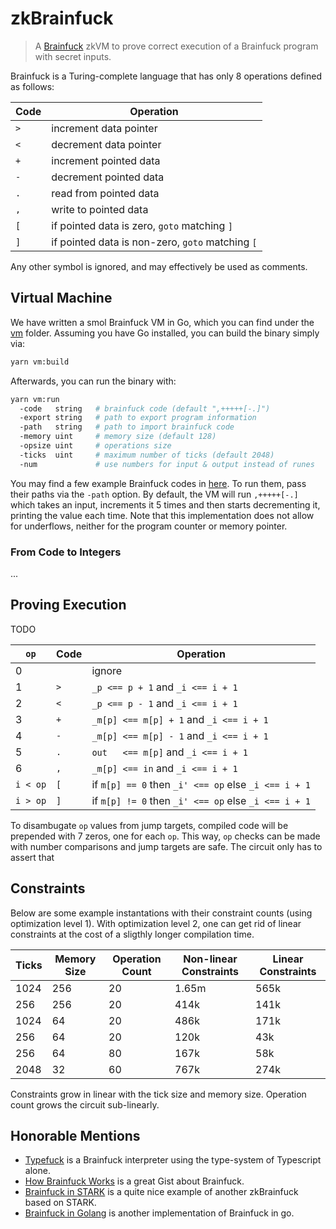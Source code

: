 # zkBrainfuck

> A [Brainfuck](https://en.wikipedia.org/wiki/Brainfuck) zkVM to prove correct execution of a Brainfuck program with secret inputs.

Brainfuck is a Turing-complete language that has only 8 operations defined as follows:

| Code | Operation                                        |
| ---- | ------------------------------------------------ |
| `>`  | increment data pointer                           |
| `<`  | decrement data pointer                           |
| `+`  | increment pointed data                           |
| `-`  | decrement pointed data                           |
| `.`  | read from pointed data                           |
| `,`  | write to pointed data                            |
| `[`  | if pointed data is zero, `goto` matching `]`     |
| `]`  | if pointed data is non-zero, `goto` matching `[` |

Any other symbol is ignored, and may effectively be used as comments.

## Virtual Machine

We have written a smol Brainfuck VM in Go, which you can find under the [vm](./vm/) folder. Assuming you have Go installed, you can build the binary simply via:

```sh
yarn vm:build
```

Afterwards, you can run the binary with:

```sh
yarn vm:run
  -code   string   # brainfuck code (default ",+++++[-.]")
  -export string   # path to export program information
  -path   string   # path to import brainfuck code
  -memory uint     # memory size (default 128)
  -opsize uint     # operations size
  -ticks  uint     # maximum number of ticks (default 2048)
  -num             # use numbers for input & output instead of runes
```

You may find a few example Brainfuck codes in [here](./vm/sample). To run them, pass their paths via the `-path` option. By default, the VM will run `,+++++[-.]` which takes an input, increments it 5 times and then starts decrementing it, printing the value each time. Note that this implementation does not allow for underflows, neither for the program counter or memory pointer.

### From Code to Integers

...

## Proving Execution

TODO

| `op`     | Code | Operation                                            |
| -------- | ---- | ---------------------------------------------------- |
| 0        |      | ignore                                               |
| 1        | `>`  | `_p <== p + 1` and `_i <== i + 1`                    |
| 2        | `<`  | `_p <== p - 1` and `_i <== i + 1`                    |
| 3        | `+`  | `_m[p] <== m[p] + 1` and `_i <== i + 1`              |
| 4        | `-`  | `_m[p] <== m[p] - 1` and `_i <== i + 1`              |
| 5        | `.`  | `out   <== m[p]` and `_i <== i + 1`                  |
| 6        | `,`  | `_m[p] <== in` and `_i <== i + 1`                    |
| `i < op` | `[`  | if `m[p] == 0` then `_i' <== op` else `_i <== i + 1` |
| `i > op` | `]`  | if `m[p] != 0` then `_i' <== op` else `_i <== i + 1` |

To disambugate `op` values from jump targets, compiled code will be prepended with 7 zeros, one for each `op`. This way, `op` checks can be made with number comparisons and jump targets are safe. The circuit only has to assert that

## Constraints

Below are some example instantations with their constraint counts (using optimization level 1). With optimization level 2, one can get rid of linear constraints at the cost of a sligthly longer compilation time.

| Ticks | Memory Size | Operation Count | Non-linear Constraints | Linear Constraints |
| ----- | ----------- | --------------- | ---------------------- | ------------------ |
| 1024  | 256         | 20              | 1.65m                  | 565k               |
| 256   | 256         | 20              | 414k                   | 141k               |
| 1024  | 64          | 20              | 486k                   | 171k               |
| 256   | 64          | 20              | 120k                   | 43k                |
| 256   | 64          | 80              | 167k                   | 58k                |
| 2048  | 32          | 60              | 767k                   | 274k               |

Constraints grow in linear with the tick size and memory size. Operation count grows the circuit sub-linearly.

## Honorable Mentions

- [Typefuck](https://github.com/susisu/typefuck) is a Brainfuck interpreter using the type-system of Typescript alone.
- [How Brainfuck Works](https://gist.github.com/roachhd/dce54bec8ba55fb17d3a) is a great Gist about Brainfuck.
- [Brainfuck in STARK](https://neptune.cash/learn/brainfuck-tutorial/) is a quite nice example of another zkBrainfuck based on STARK.
- [Brainfuck in Golang](https://github.com/kgabis/brainfuck-go/blob/master/bf.go) is another implementation of Brainfuck in go.

